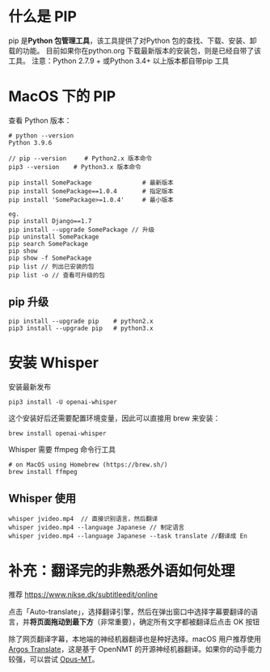 # 什么是 PIP

pip 是**Python 包管理工具**，该工具提供了对Python 包的查找、下载、安装、卸载的功能。 目前如果你在python.org 下载最新版本的安装包，则是已经自带了该工具。 注意：Python 2.7.9 + 或Python 3.4+ 以上版本都自带pip 工具



# MacOS 下的 PIP

查看 Python 版本：

```
# python --version
Python 3.9.6
```

```shell
// pip --version     # Python2.x 版本命令
pip3 --version    # Python3.x 版本命令

pip install SomePackage              # 最新版本
pip install SomePackage==1.0.4       # 指定版本
pip install 'SomePackage>=1.0.4'     # 最小版本

eg.
pip install Django==1.7
pip install --upgrade SomePackage // 升级
pip uninstall SomePackage
pip search SomePackage
pip show 
pip show -f SomePackage
pip list // 列出已安装的包
pip list -o // 查看可升级的包
```



## pip 升级

```
pip install --upgrade pip    # python2.x
pip3 install --upgrade pip   # python3.x
```



# 安装 Whisper

安装最新发布

```
pip3 install -U openai-whisper
```

这个安装好后还需要配置环境变量，因此可以直接用 brew 来安装：

```
brew install openai-whisper
```



Whisper 需要 ffmpeg 命令行工具

```
# on MacOS using Homebrew (https://brew.sh/)
brew install ffmpeg
```



## Whisper 使用

```
whisper jvideo.mp4  // 直接识别语言，然后翻译
whisper jvideo.mp4 --language Japanese // 制定语言
whisper jvideo.mp4 --language Japanese --task translate //翻译成 En
```



# 补充：翻译完的非熟悉外语如何处理

推荐 https://www.nikse.dk/subtitleedit/online

点击「Auto-translate」，选择翻译引擎，然后在弹出窗口中选择字幕要翻译的语言，并**将页面拖动到最下方**（非常重要），确定所有文字都被翻译后点击 OK 按钮

除了网页翻译字幕，本地端的神经机器翻译也是种好选择。macOS 用户推荐使用 [Argos Translate](https://sspai.com/link?target=https%3A%2F%2Fgithub.com%2Fargosopentech%2Fargos-translate)，这是基于 OpenNMT 的开源神经机器翻译。如果你的动手能力较强，可以尝试 [Opus-MT](https://sspai.com/link?target=https%3A%2F%2Fgithub.com%2FHelsinki-NLP%2FOpus-MT)。
